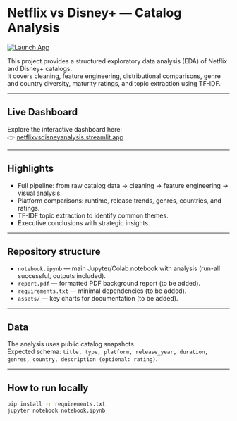 # Netflix vs Disney+ — Catalog Analysis

[![Launch App](https://static.streamlit.io/badges/streamlit_badge_black_white.svg)](https://netflixvsdisneycataloganalysis.streamlit.app/)

This project provides a structured exploratory data analysis (EDA) of Netflix and Disney+ catalogs.  
It covers cleaning, feature engineering, distributional comparisons, genre and country diversity, maturity ratings, and topic extraction using TF-IDF. 

---

## Live Dashboard
Explore the interactive dashboard here:  
👉 [netflixvsdisneyanalysis.streamlit.app](https://netflixvsdisneycataloganalysis.streamlit.app/)

---

## Highlights
- Full pipeline: from raw catalog data → cleaning → feature engineering → visual analysis.
- Platform comparisons: runtime, release trends, genres, countries, and ratings.
- TF-IDF topic extraction to identify common themes.
- Executive conclusions with strategic insights.

---

## Repository structure
- `notebook.ipynb` — main Jupyter/Colab notebook with analysis (run-all successful, outputs included).
- `report.pdf` — formatted PDF background report (to be added).
- `requirements.txt` — minimal dependencies (to be added).
- `assets/` — key charts for documentation (to be added).

---

## Data
The analysis uses public catalog snapshots.  
Expected schema: `title, type, platform, release_year, duration, genres, country, description (optional: rating)`.

---

## How to run locally
```bash
pip install -r requirements.txt
jupyter notebook notebook.ipynb
